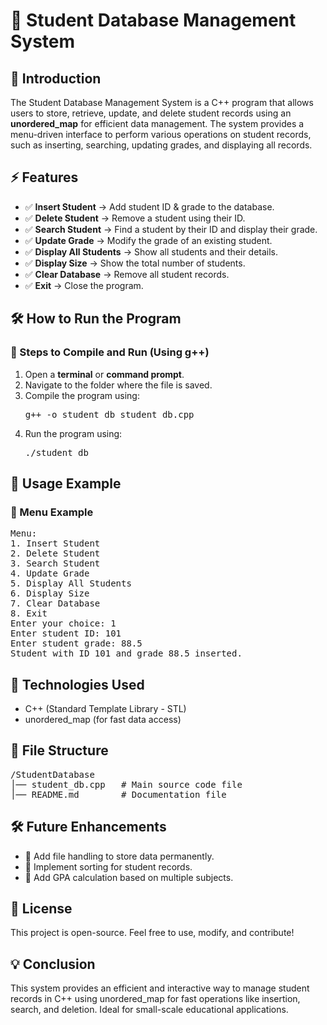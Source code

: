 <h1>📌 Student Database Management System</h1>

<h2>📖 Introduction</h2>
<p>The Student Database Management System is a C++ program that allows users to store, retrieve, update, and delete student records using an <strong>unordered_map</strong> for efficient data management. The system provides a menu-driven interface to perform various operations on student records, such as inserting, searching, updating grades, and displaying all records.</p>

<h2>⚡ Features</h2>
<ul>
  <li>✅ <strong>Insert Student</strong> → Add student ID & grade to the database.</li>
  <li>✅ <strong>Delete Student</strong> → Remove a student using their ID.</li>
  <li>✅ <strong>Search Student</strong> → Find a student by their ID and display their grade.</li>
  <li>✅ <strong>Update Grade</strong> → Modify the grade of an existing student.</li>
  <li>✅ <strong>Display All Students</strong> → Show all students and their details.</li>
  <li>✅ <strong>Display Size</strong> → Show the total number of students.</li>
  <li>✅ <strong>Clear Database</strong> → Remove all student records.</li>
  <li>✅ <strong>Exit</strong> → Close the program.</li>
</ul>

<h2>🛠 How to Run the Program</h2>
<h3>🔹 Steps to Compile and Run (Using g++)</h3>
<ol>
  <li>Open a <strong>terminal</strong> or <strong>command prompt</strong>.</li>
  <li>Navigate to the folder where the file is saved.</li>
  <li>Compile the program using:
    <pre>g++ -o student_db student_db.cpp</pre>
  </li>
  <li>Run the program using:
    <pre>./student_db</pre>
  </li>
</ol>

<h2>📌 Usage Example</h2>
<h3>🔹 Menu Example</h3>
<pre>
Menu:
1. Insert Student
2. Delete Student
3. Search Student
4. Update Grade
5. Display All Students
6. Display Size
7. Clear Database
8. Exit
Enter your choice: 1
Enter student ID: 101
Enter student grade: 88.5
Student with ID 101 and grade 88.5 inserted.
</pre>

<h2>🔧 Technologies Used</h2>
<ul>
  <li>C++ (Standard Template Library - STL)</li>
  <li>unordered_map (for fast data access)</li>
</ul>

<h2>📂 File Structure</h2>
<pre>
/StudentDatabase
│── student_db.cpp   # Main source code file
│── README.md        # Documentation file
</pre>

<h2>🛠 Future Enhancements</h2>
<ul>
  <li>🚀 Add file handling to store data permanently.</li>
  <li>🚀 Implement sorting for student records.</li>
  <li>🚀 Add GPA calculation based on multiple subjects.</li>
</ul>

<h2>📜 License</h2>
<p>This project is open-source. Feel free to use, modify, and contribute!</p>

<h2>💡 Conclusion</h2>
<p>This system provides an efficient and interactive way to manage student records in C++ using unordered_map for fast operations like insertion, search, and deletion. Ideal for small-scale educational applications.</p>

